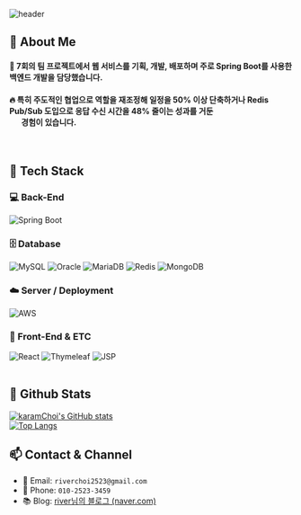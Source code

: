 <div>
  
  <!--Header-->
![header](https://capsule-render.vercel.app/api?type=waving&color=gradient&height=300&section=header&text=Welcome%20to%20RiverChoi%20Github%20%F0%9F%A4%97&fontSize=50)
  
</div>

<div>
  <!--Body-->
  
  ## 👀 About Me
  #### :raising_hand: 7회의 팀 프로젝트에서 웹 서비스를 기획, 개발, 배포하며 주로 Spring Boot를 사용한 백엔드 개발을 담당했습니다.<br/>
  #### :fire: 특히 주도적인 협업으로 역할을 재조정해 일정을 50% 이상 단축하거나 Redis Pub/Sub 도입으로 응답 수신 시간을 48% 줄이는 성과를 거둔<br/>&emsp;&ensp;경험이 있습니다.<br/>
  <br/>
  
  ## 🧱 Tech Stack
  ### 💻 Back-End  
  ![Spring Boot](https://img.shields.io/badge/Spring%20Boot-6DB33F?style=flat-square&logo=Spring%20Boot&logoColor=white)
  ### 🗄️ Database  
  ![MySQL](https://img.shields.io/badge/MySQL-4479A1?style=flat-square&logo=MySQL&logoColor=white)
  ![Oracle](https://img.shields.io/badge/Oracle-F80000?style=flat-square&logo=Oracle&logoColor=white)
  ![MariaDB](https://img.shields.io/badge/MariaDB-003545?style=flat-square&logo=MariaDB&logoColor=white)
  ![Redis](https://img.shields.io/badge/Redis-DC382D?style=flat-square&logo=Redis&logoColor=white)
  ![MongoDB](https://img.shields.io/badge/MongoDB-47A248?style=flat-square&logo=MongoDB&logoColor=white)
  ### ☁️ Server / Deployment  
  ![AWS](https://img.shields.io/badge/AWS-232F3E?style=flat-square&logo=Amazon%20AWS&logoColor=white)
  ### 🎨 Front-End & ETC  
  ![React](https://img.shields.io/badge/React-61DAFB?style=flat-square&logo=React&logoColor=white)
  ![Thymeleaf](https://img.shields.io/badge/Thymeleaf-005F0F?style=flat-square&logo=Thymeleaf&logoColor=white)
  ![JSP](https://img.shields.io/badge/JSP-007396?style=flat-square&logo=Java&logoColor=white)
  <br/>
  <br/>
  
  ## 🤔 Github Stats
  [![karamChoi's GitHub stats](https://github-readme-stats.vercel.app/api/?username=karamChoi2523)](https://github.com/anuraghazra/github-readme-stats)
  <br/>
  [![Top Langs](https://github-readme-stats.vercel.app/api/top-langs/?username=karamChoi2523&layout=compact&theme=default)](https://github.com/anuraghazra/github-readme-stats)

  ## 📫 Contact & Channel
  - 📧 Email: `riverchoi2523@gmail.com`  
  - 📱 Phone: `010-2523-3459`  
  - 📚 Blog: [river님의 블로그 (naver.com)](https://blog.naver.com/riverchoi2523)
  
</div>

<!--
**karamChoi2523/karamChoi2523** is a ✨ _special_ ✨ repository because its `README.md` (this file) appears on your GitHub profile.

Here are some ideas to get you started:

- 🔭 I’m currently working on ...
- 🌱 I’m currently learning ...
- 👯 I’m looking to collaborate on ...
- 🤔 I’m looking for help with ...
- 💬 Ask me about ...
- 📫 How to reach me: ...
- 😄 Pronouns: ...
- ⚡ Fun fact: ...
-->
